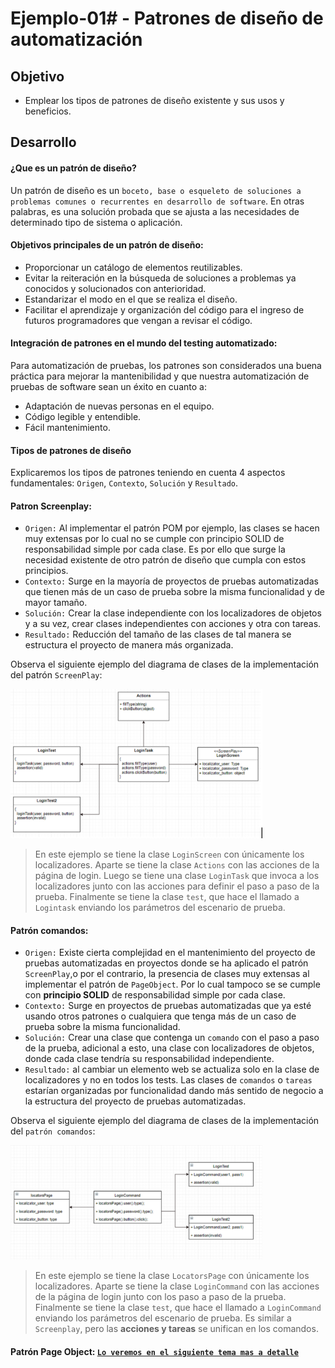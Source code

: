 # Ejemplo-01# - Patrones de diseño de automatización

## Objetivo

* Emplear los tipos de patrones de diseño existente y sus usos y beneficios.


## Desarrollo

#### ¿Que es un patrón de diseño?
Un patrón de diseño es un `boceto, base o esqueleto de soluciones a problemas comunes o recurrentes en desarrollo de software`. En otras palabras, es una solución probada que se ajusta a las necesidades de determinado tipo de sistema o aplicación.

#### Objetivos principales de un patrón de diseño:

- Proporcionar un catálogo de elementos reutilizables.
- Evitar la reiteración en la búsqueda de soluciones a problemas ya conocidos y solucionados con anterioridad.
- Estandarizar el modo en el que se realiza el diseño.
- Facilitar el aprendizaje y organización del código para el ingreso de futuros programadores que vengan a revisar el código.

#### Integración de patrones en el mundo del testing automatizado:
 
Para automatización de pruebas, los patrones son considerados una buena práctica para mejorar la mantenibilidad y que nuestra automatización de pruebas de software sean un éxito en cuanto a:

- Adaptación de nuevas personas en el equipo.
- Código legible y entendible.
- Fácil mantenimiento.

#### Tipos de patrones de diseño
Explicaremos los tipos de patrones teniendo en cuenta 4 aspectos fundamentales: `Origen`, `Contexto`, `Solución` y `Resultado`.


#### Patron Screenplay: 
- `Origen:` Al implementar el patrón POM por ejemplo, las clases se hacen muy extensas por lo cual no se cumple con principio SOLID de responsabilidad simple por cada clase. Es por ello que surge la necesidad existente de otro patrón de diseño que cumpla con estos principios.
- `Contexto:` Surge en la mayoría de proyectos de pruebas automatizadas que tienen más de un caso de prueba sobre la misma funcionalidad y de mayor tamaño.
- `Solución:` Crear la clase independiente con los localizadores de objetos y a su vez, crear clases independientes con acciones y otra con tareas.
- `Resultado:` Reducción  del tamaño de las clases de tal manera se estructura el proyecto de manera más organizada.


Observa el siguiente ejemplo del diagrama de clases de la implementación del patrón `ScreenPlay`:

<img src="assets/patron_screenplay.png" width="80%"> 

> En este ejemplo se tiene la clase `LoginScreen` con únicamente los localizadores. Aparte se tiene la clase `Actions` con las acciones de la página de login. Luego se tiene una clase `LoginTask` que invoca a los localizadores junto con las acciones para definir el paso a paso de la prueba. Finalmente se tiene la clase `test`, que hace el llamado a `Logintask` enviando los parámetros del escenario de prueba.

#### Patrón comandos: 
- `Origen:` Existe cierta complejidad en el mantenimiento del proyecto de pruebas automatizadas en proyectos donde se ha aplicado el patrón `ScreenPlay`,o por el contrario,  la presencia de clases muy extensas al implementar el patrón de `PageObject`. Por lo cual tampoco se se cumple con __principio SOLID__ de responsabilidad simple por cada clase.
- `Contexto:` Surge en proyectos de pruebas automatizadas que ya esté usando otros patrones o cualquiera que tenga más de un caso de prueba sobre la misma funcionalidad.
- `Solución:` Crear una clase que contenga un `comando` con el paso a paso de la prueba, adicional a esto, una clase con localizadores de objetos, donde cada clase tendría su responsabilidad independiente.
- `Resultado:` al cambiar un elemento web se actualiza solo en la clase de localizadores y no en todos los tests. Las clases de `comandos` o `tareas` estarían organizadas por funcionalidad dando más sentido de negocio a la estructura del proyecto de pruebas automatizadas.

Observa el siguiente ejemplo del diagrama de clases de la implementación del `patrón comandos`:


<img src="assets/patron_comandos.png" width="80%"> 



> En este ejemplo se tiene la clase `LocatorsPage` con únicamente los localizadores. Aparte se tiene la clase `LoginCommand` con las acciones de la página de login junto con los paso a paso de la prueba. Finalmente se tiene la clase `test`, que hace el llamado a `LoginCommand` enviando los parámetros del escenario de prueba. Es similar a `Screenplay`, pero las __acciones y tareas__ se unifican en los comandos.

#### Patrón Page Object: [`Lo veremos en el siguiente tema mas a detalle`](../Ejemplo-02)